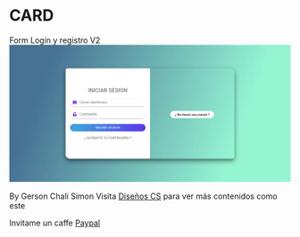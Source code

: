 # CARD

Form Login y registro V2
![Alt text](image/formV2.png "formulario login y registro")

By Gerson Chali Simon
Visita [Diseños CS](https://discsllc.com) para ver más contenidos como este

Invitame un caffe [Paypal](https://bit.ly/3dyi0yd)